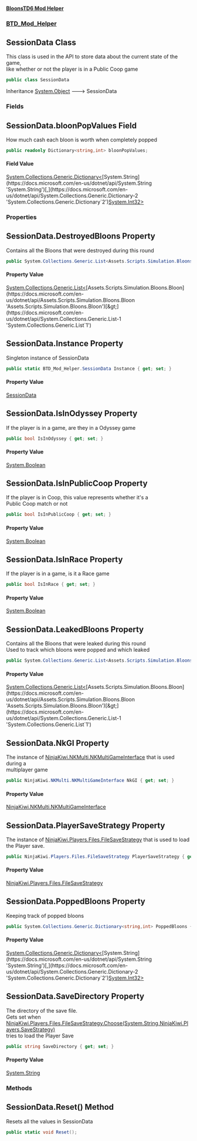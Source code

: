 #### [BloonsTD6 Mod Helper](index.md 'index')
### [BTD_Mod_Helper](index.md#BTD_Mod_Helper 'BTD_Mod_Helper')

## SessionData Class

This class is used in the API to store data about the current state of the game,  
like whether or not the player is in a Public Coop game

```csharp
public class SessionData
```

Inheritance [System.Object](https://docs.microsoft.com/en-us/dotnet/api/System.Object 'System.Object') &#129106; SessionData
### Fields

<a name='BTD_Mod_Helper.SessionData.bloonPopValues'></a>

## SessionData.bloonPopValues Field

How much cash each bloon is worth when completely popped

```csharp
public readonly Dictionary<string,int> bloonPopValues;
```

#### Field Value
[System.Collections.Generic.Dictionary&lt;](https://docs.microsoft.com/en-us/dotnet/api/System.Collections.Generic.Dictionary-2 'System.Collections.Generic.Dictionary`2')[System.String](https://docs.microsoft.com/en-us/dotnet/api/System.String 'System.String')[,](https://docs.microsoft.com/en-us/dotnet/api/System.Collections.Generic.Dictionary-2 'System.Collections.Generic.Dictionary`2')[System.Int32](https://docs.microsoft.com/en-us/dotnet/api/System.Int32 'System.Int32')[&gt;](https://docs.microsoft.com/en-us/dotnet/api/System.Collections.Generic.Dictionary-2 'System.Collections.Generic.Dictionary`2')
### Properties

<a name='BTD_Mod_Helper.SessionData.DestroyedBloons'></a>

## SessionData.DestroyedBloons Property

Contains all the Bloons that were destroyed during this round

```csharp
public System.Collections.Generic.List<Assets.Scripts.Simulation.Bloons.Bloon> DestroyedBloons { get; set; }
```

#### Property Value
[System.Collections.Generic.List&lt;](https://docs.microsoft.com/en-us/dotnet/api/System.Collections.Generic.List-1 'System.Collections.Generic.List`1')[Assets.Scripts.Simulation.Bloons.Bloon](https://docs.microsoft.com/en-us/dotnet/api/Assets.Scripts.Simulation.Bloons.Bloon 'Assets.Scripts.Simulation.Bloons.Bloon')[&gt;](https://docs.microsoft.com/en-us/dotnet/api/System.Collections.Generic.List-1 'System.Collections.Generic.List`1')

<a name='BTD_Mod_Helper.SessionData.Instance'></a>

## SessionData.Instance Property

Singleton instance of SessionData

```csharp
public static BTD_Mod_Helper.SessionData Instance { get; set; }
```

#### Property Value
[SessionData](BTD_Mod_Helper.SessionData.md 'BTD_Mod_Helper.SessionData')

<a name='BTD_Mod_Helper.SessionData.IsInOdyssey'></a>

## SessionData.IsInOdyssey Property

If the player is in a game, are they in a Odyssey game

```csharp
public bool IsInOdyssey { get; set; }
```

#### Property Value
[System.Boolean](https://docs.microsoft.com/en-us/dotnet/api/System.Boolean 'System.Boolean')

<a name='BTD_Mod_Helper.SessionData.IsInPublicCoop'></a>

## SessionData.IsInPublicCoop Property

If the player is in Coop, this value represents whether it's a   
Public Coop match or not

```csharp
public bool IsInPublicCoop { get; set; }
```

#### Property Value
[System.Boolean](https://docs.microsoft.com/en-us/dotnet/api/System.Boolean 'System.Boolean')

<a name='BTD_Mod_Helper.SessionData.IsInRace'></a>

## SessionData.IsInRace Property

If the player is in a game, is it a Race game

```csharp
public bool IsInRace { get; set; }
```

#### Property Value
[System.Boolean](https://docs.microsoft.com/en-us/dotnet/api/System.Boolean 'System.Boolean')

<a name='BTD_Mod_Helper.SessionData.LeakedBloons'></a>

## SessionData.LeakedBloons Property

Contains all the Bloons that were leaked during this round  
Used to track which bloons were popped and which leaked

```csharp
public System.Collections.Generic.List<Assets.Scripts.Simulation.Bloons.Bloon> LeakedBloons { get; set; }
```

#### Property Value
[System.Collections.Generic.List&lt;](https://docs.microsoft.com/en-us/dotnet/api/System.Collections.Generic.List-1 'System.Collections.Generic.List`1')[Assets.Scripts.Simulation.Bloons.Bloon](https://docs.microsoft.com/en-us/dotnet/api/Assets.Scripts.Simulation.Bloons.Bloon 'Assets.Scripts.Simulation.Bloons.Bloon')[&gt;](https://docs.microsoft.com/en-us/dotnet/api/System.Collections.Generic.List-1 'System.Collections.Generic.List`1')

<a name='BTD_Mod_Helper.SessionData.NkGI'></a>

## SessionData.NkGI Property

The instance of [NinjaKiwi.NKMulti.NKMultiGameInterface](https://docs.microsoft.com/en-us/dotnet/api/NinjaKiwi.NKMulti.NKMultiGameInterface 'NinjaKiwi.NKMulti.NKMultiGameInterface') that is used during a   
multiplayer game

```csharp
public NinjaKiwi.NKMulti.NKMultiGameInterface NkGI { get; set; }
```

#### Property Value
[NinjaKiwi.NKMulti.NKMultiGameInterface](https://docs.microsoft.com/en-us/dotnet/api/NinjaKiwi.NKMulti.NKMultiGameInterface 'NinjaKiwi.NKMulti.NKMultiGameInterface')

<a name='BTD_Mod_Helper.SessionData.PlayerSaveStrategy'></a>

## SessionData.PlayerSaveStrategy Property

The instance of [NinjaKiwi.Players.Files.FileSaveStrategy](https://docs.microsoft.com/en-us/dotnet/api/NinjaKiwi.Players.Files.FileSaveStrategy 'NinjaKiwi.Players.Files.FileSaveStrategy') that is used to load the Player save.

```csharp
public NinjaKiwi.Players.Files.FileSaveStrategy PlayerSaveStrategy { get; set; }
```

#### Property Value
[NinjaKiwi.Players.Files.FileSaveStrategy](https://docs.microsoft.com/en-us/dotnet/api/NinjaKiwi.Players.Files.FileSaveStrategy 'NinjaKiwi.Players.Files.FileSaveStrategy')

<a name='BTD_Mod_Helper.SessionData.PoppedBloons'></a>

## SessionData.PoppedBloons Property

Keeping track of popped bloons

```csharp
public System.Collections.Generic.Dictionary<string,int> PoppedBloons { get; set; }
```

#### Property Value
[System.Collections.Generic.Dictionary&lt;](https://docs.microsoft.com/en-us/dotnet/api/System.Collections.Generic.Dictionary-2 'System.Collections.Generic.Dictionary`2')[System.String](https://docs.microsoft.com/en-us/dotnet/api/System.String 'System.String')[,](https://docs.microsoft.com/en-us/dotnet/api/System.Collections.Generic.Dictionary-2 'System.Collections.Generic.Dictionary`2')[System.Int32](https://docs.microsoft.com/en-us/dotnet/api/System.Int32 'System.Int32')[&gt;](https://docs.microsoft.com/en-us/dotnet/api/System.Collections.Generic.Dictionary-2 'System.Collections.Generic.Dictionary`2')

<a name='BTD_Mod_Helper.SessionData.SaveDirectory'></a>

## SessionData.SaveDirectory Property

The directory of the save file.   
Gets set when [NinjaKiwi.Players.Files.FileSaveStrategy.Choose(System.String,NinjaKiwi.Players.SaveStrategy)](https://docs.microsoft.com/en-us/dotnet/api/NinjaKiwi.Players.Files.FileSaveStrategy.Choose#NinjaKiwi_Players_Files_FileSaveStrategy_Choose_System_String,NinjaKiwi_Players_SaveStrategy_ 'NinjaKiwi.Players.Files.FileSaveStrategy.Choose(System.String,NinjaKiwi.Players.SaveStrategy)')  
tries to load the Player Save

```csharp
public string SaveDirectory { get; set; }
```

#### Property Value
[System.String](https://docs.microsoft.com/en-us/dotnet/api/System.String 'System.String')
### Methods

<a name='BTD_Mod_Helper.SessionData.Reset()'></a>

## SessionData.Reset() Method

Resets all the values in SessionData

```csharp
public static void Reset();
```